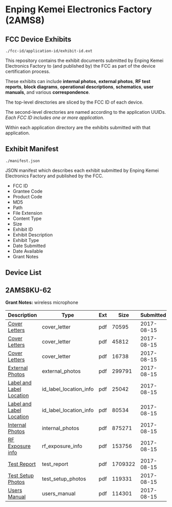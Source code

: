 # Enping Kemei Electronics Factory (2AMS8)
## FCC Device Exhibits

```
./fcc-id/application-id/exhibit-id.ext
```

This repository contains the exhibit documents submitted by Enping Kemei Electronics Factory to (and published by) the FCC as part of the device certification process.

These exhibits can include **internal photos**, **external photos**, **RF test reports**, **block diagrams**, **operational descriptions**, **schematics**, **user manuals**, and various **correspondence**.

The top-level directories are sliced by the FCC ID of each device.

The second-level directories are named according to the application UUIDs. *Each FCC ID includes one or more application.*

Within each application directory are the exhibits submitted with that application. 

## Exhibit Manifest

```
./manifest.json
```

JSON manifest which describes each exhibit submitted by Enping Kemei Electronics Factory and published by the FCC.

- FCC ID
- Grantee Code
- Product Code
- MD5
- Path
- File Extension
- Content Type
- Size
- Exhibit ID
- Exhibit Description
- Exhibit Type
- Date Submitted
- Date Available
- Grant Notes

## Device List
## 2AMS8KU-62
**Grant Notes:** wireless microphone

| Description | Type | Ext | Size | Submitted | Available |
| ----------- | ---- | --- | ---- | --------- | --------- |
| [Cover Letters](2AMS8KU-62/cefea2fd38cd1e2dfcdaf4e46a8af215/3512339.pdf) | cover_letter | pdf | 70595 | 2017-08-15 | 2017-08-15 |
| [Cover Letters](2AMS8KU-62/cefea2fd38cd1e2dfcdaf4e46a8af215/3512340.pdf) | cover_letter | pdf | 45812 | 2017-08-15 | 2017-08-15 |
| [Cover Letters](2AMS8KU-62/cefea2fd38cd1e2dfcdaf4e46a8af215/3512341.pdf) | cover_letter | pdf | 16738 | 2017-08-15 | 2017-08-15 |
| [External Photos](2AMS8KU-62/cefea2fd38cd1e2dfcdaf4e46a8af215/3512342.pdf) | external_photos | pdf | 299791 | 2017-08-15 | 2017-08-15 |
| [Label  and Label Location](2AMS8KU-62/cefea2fd38cd1e2dfcdaf4e46a8af215/3512344.pdf) | id_label_location_info | pdf | 25042 | 2017-08-15 | 2017-08-15 |
| [Label  and Label Location](2AMS8KU-62/cefea2fd38cd1e2dfcdaf4e46a8af215/3512345.pdf) | id_label_location_info | pdf | 80534 | 2017-08-15 | 2017-08-15 |
| [Internal Photos](2AMS8KU-62/cefea2fd38cd1e2dfcdaf4e46a8af215/3512343.pdf) | internal_photos | pdf | 875271 | 2017-08-15 | 2017-08-15 |
| [RF Exposure info](2AMS8KU-62/cefea2fd38cd1e2dfcdaf4e46a8af215/3512348.pdf) | rf_exposure_info | pdf | 153756 | 2017-08-15 | 2017-08-15 |
| [Test Report](2AMS8KU-62/cefea2fd38cd1e2dfcdaf4e46a8af215/3512350.pdf) | test_report | pdf | 1709322 | 2017-08-15 | 2017-08-15 |
| [Test Setup Photos](2AMS8KU-62/cefea2fd38cd1e2dfcdaf4e46a8af215/3512351.pdf) | test_setup_photos | pdf | 119331 | 2017-08-15 | 2017-08-15 |
| [Users Manual](2AMS8KU-62/cefea2fd38cd1e2dfcdaf4e46a8af215/3512353.pdf) | users_manual | pdf | 114301 | 2017-08-15 | 2017-08-15 |
